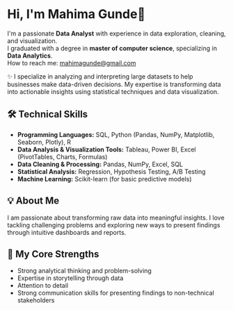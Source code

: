 # Hi, I'm Mahima Gunde👋  

I'm a passionate **Data Analyst** with experience in data exploration, cleaning, and visualization.  
I graduated with a degree in **master of computer science**, specializing in **Data Analytics**.  
How to reach me: mahimagunde@gmail.com 

✨ I specialize in analyzing and interpreting large datasets to help businesses make data-driven decisions. My expertise is transforming data into actionable insights using statistical techniques and data visualization.

## 🛠️ Technical Skills  

- **Programming Languages:** SQL, Python (Pandas, NumPy, Matplotlib, Seaborn, Plotly), R  
- **Data Analysis & Visualization Tools:** Tableau, Power BI, Excel (PivotTables, Charts, Formulas)  
- **Data Cleaning & Processing:** Pandas, NumPy, Excel, SQL  
- **Statistical Analysis:** Regression, Hypothesis Testing, A/B Testing  
- **Machine Learning:** Scikit-learn (for basic predictive models)  

## 💡 About Me  

I am passionate about transforming raw data into meaningful insights. I love tackling challenging problems and exploring new ways to present findings through intuitive dashboards and reports.  

## 💪 My Core Strengths  

- Strong analytical thinking and problem-solving  
- Expertise in storytelling through data  
- Attention to detail  
- Strong communication skills for presenting findings to non-technical stakeholders
